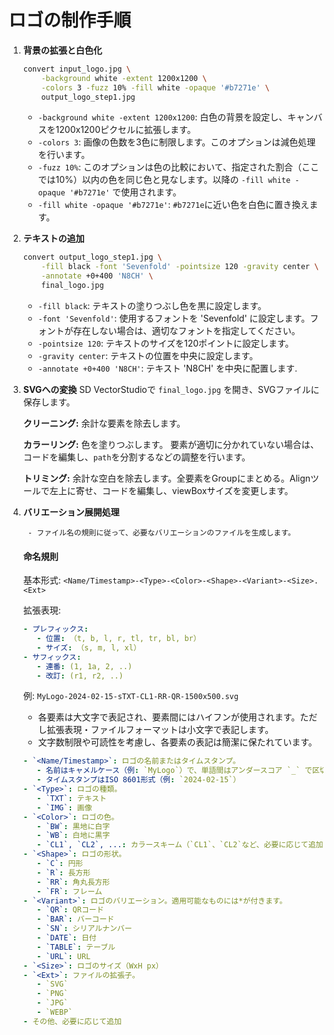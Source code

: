 # ロゴの制作手順

1. **背景の拡張と白色化**

    ```bash
    convert input_logo.jpg \
        -background white -extent 1200x1200 \
        -colors 3 -fuzz 10% -fill white -opaque '#b7271e' \
        output_logo_step1.jpg
    ```

    - `-background white -extent 1200x1200`: 白色の背景を設定し、キャンバスを1200x1200ピクセルに拡張します。
    - `-colors 3`: 画像の色数を3色に制限します。このオプションは減色処理を行います。
    - `-fuzz 10%`: このオプションは色の比較において、指定された割合（ここでは10%）以内の色を同じ色と見なします。以降の `-fill white -opaque '#b7271e'` で使用されます。
    - `-fill white -opaque '#b7271e'`: `#b7271e`に近い色を白色に置き換えます。

2. **テキストの追加**

    ```bash
    convert output_logo_step1.jpg \
        -fill black -font 'Sevenfold' -pointsize 120 -gravity center \
        -annotate +0+400 'N8CH' \
        final_logo.jpg
    ```

    - `-fill black`: テキストの塗りつぶし色を黒に設定します。
    - `-font 'Sevenfold'`: 使用するフォントを 'Sevenfold' に設定します。フォントが存在しない場合は、適切なフォントを指定してください。
    - `-pointsize 120`: テキストのサイズを120ポイントに設定します。
    - `-gravity center`: テキストの位置を中央に設定します。
    - `-annotate +0+400 'N8CH'`: テキスト 'N8CH' を中央に配置します.

3. **SVGへの変換**
    SD VectorStudioで `final_logo.jpg` を開き、SVGファイルに保存します。

    **クリーニング:** 余計な要素を除去します。

    **カラーリング:** 色を塗りつぶします。
    要素が適切に分かれていない場合は、コードを編集し、`path`を分割するなどの調整を行います。

    **トリミング:** 余計な空白を除去します。全要素をGroupにまとめる。Alignツールで左上に寄せ、コードを編集し、viewBoxサイズを変更します。


4. **バリエーション展開処理**

        - ファイル名の規則に従って、必要なバリエーションのファイルを生成します。

    #### 命名規則

    基本形式:
    `<Name/Timestamp>-<Type>-<Color>-<Shape>-<Variant>-<Size>.<Ext>`

    拡張表現:

    ```yaml
    - プレフィックス: 
       - 位置: （t, b, l, r, tl, tr, bl, br）
       - サイズ: （s, m, l, xl）
    - サフィックス: 
       - 連番: (1, 1a, 2, ..)
       - 改訂: (r1, r2, ..) 
    ```
    例:
    `MyLogo-2024-02-15-sTXT-CL1-RR-QR-1500x500.svg`

    - 各要素は大文字で表記され、要素間にはハイフンが使用されます。ただし拡張表現・ファイルフォーマットは小文字で表記します。
    - 文字数制限や可読性を考慮し、各要素の表記は簡潔に保たれています。

    ```yaml
    - `<Name/Timestamp>`: ロゴの名前またはタイムスタンプ。
       - 名前はキャメルケース（例: `MyLogo`）で、単語間はアンダースコア `_` で区切ります。
       - タイムスタンプはISO 8601形式（例: `2024-02-15`）
    - `<Type>`: ロゴの種類。
       - `TXT`: テキスト
       - `IMG`: 画像
    - `<Color>`: ロゴの色。
       - `BW`: 黒地に白字
       - `WB`: 白地に黒字
       - `CL1`, `CL2`, ...: カラースキーム（`CL1`、`CL2`など、必要に応じて追加）
    - `<Shape>`: ロゴの形状。
       - `C`: 円形
       - `R`: 長方形
       - `RR`: 角丸長方形
       - `FR`: フレーム
    - `<Variant>`: ロゴのバリエーション。適用可能なものには*が付きます。
       - `QR`: QRコード
       - `BAR`: バーコード
       - `SN`: シリアルナンバー 
       - `DATE`: 日付
       - `TABLE`: テーブル
       - `URL`: URL
    - `<Size>`: ロゴのサイズ（WxH px）
    - `<Ext>`: ファイルの拡張子。
       - `SVG`
       - `PNG`
       - `JPG`
       - `WEBP`
    - その他、必要に応じて追加
    ```